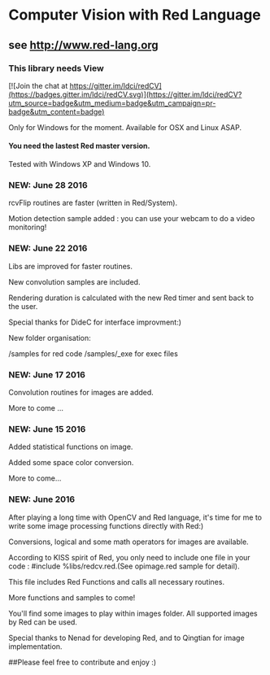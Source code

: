 # Computer Vision with Red Language 
## see http://www.red-lang.org 
### This library needs View 

[![Join the chat at https://gitter.im/ldci/redCV](https://badges.gitter.im/ldci/redCV.svg)](https://gitter.im/ldci/redCV?utm_source=badge&utm_medium=badge&utm_campaign=pr-badge&utm_content=badge)


Only for Windows for the moment. Available for OSX and Linux ASAP.

#### You need the lastest Red master version.

Tested with Windows XP and Windows 10.

### NEW: June 28 2016

rcvFlip routines are faster (written in Red/System).

Motion detection sample added : you can use your webcam to do a video monitoring!


### NEW: June 22 2016
Libs are improved for faster routines.

New convolution samples are included.

Rendering duration is calculated with the new Red timer and sent back to the user.

Special thanks for DideC for interface improvment:)

New folder organisation:

/samples for red code
/samples/_exe for exec files


### NEW: June 17 2016

Convolution routines for images are added.

More to come ...


### NEW: June 15 2016
Added statistical functions on image.

Added some space color conversion.

More to come...


### NEW: June 2016
After playing a long time with OpenCV and Red language, it's time for me to write some image processing functions directly with Red:)

Conversions, logical and some math operators for images are available.


According to KISS spirit of Red, you only need  to include one file in your code : #include %libs/redcv.red.(See opimage.red sample for detail).

This file includes Red Functions and calls all necessary routines. 

More functions and samples to come!

You'll find some images to play within images folder. All supported images by Red can be used.

Special thanks to Nenad for developing Red, and to Qingtian for image implementation.


##Please feel free to contribute and enjoy :)
